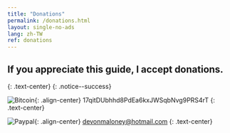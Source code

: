 ```yaml
---
title: "Donations"
permalink: /donations.html
layout: single-no-ads
lang: zh-TW
ref: donations
---
```


## If you appreciate this guide, I accept donations.
{: .text-center}
{: .notice--success}

![Bitcoin](images/donate_64.png){: .align-center}
17qitDUbhhd8PdEa6kxJWSqbNvg9PRS4rT
{: .text-center}


![Paypal](images/paypal.jpg){: .align-center}
devonmaloney@hotmail.com
{: .text-center}

